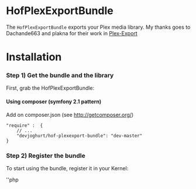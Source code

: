 HofPlexExportBundle
=============
The `HofPlexExportBundle` exports your Plex media library.
My thanks goes to Dachande663 and plakna for their work in [Plex-Export](https://github.com/Dachande663/Plex-Export)

# Installation

### Step 1) Get the bundle and the library

First, grab the HofPlexExportBundle:


#### Using composer (symfony 2.1 pattern)

Add on composer.json (see http://getcomposer.org/)

    "require" :  {
        // ...
        "devjoghurt/hof-plexexport-bundle": "dev-master"
    }

### Step 2) Register the bundle

To start using the bundle, register it in your Kernel:

''php
<?php
// app/AppKernel.php

public function registerBundles()
{
    $bundles = array(
        // ...
        new Hof\PlexExportBundle\HofPlexExportBundle(),
    );
    // ...
''

## Step 3) (optional) Configure the bundle

The bundle comes with a sensible default configuration, which is listed below.
If you skip this step, these defaults will be used.

''yaml
# app/config/config.yml
hof_plex_export:
    config:
      plex_url: "http://localhost:32400"
      data_dir: "%kernel.root_dir%/../web/bundles/hofplexexport/media"
      img_path: "../bundles/hofplexexport/media"
      thumbnail_width: 150
      thumbnail_height: 250
      sections: "all"
      sort_skip_words: "a,the,der,die,das"
    template: "HofPlexExportBundle:PlexExport:plex_movies.html.twig"
''
# Render your view

''jinja
{{ plex_export() }}
''

If you want to add options or change your template, you can do something like this:

''jinja
{{ plex_export("HofWebsiteBundle:Movies:plex_movies.html.twig",{"stylesheets":false}) }}
''